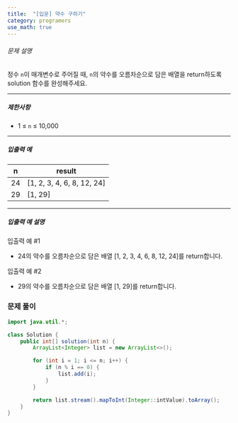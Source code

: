 ```yaml
---
title:  "[입문] 약수 구하기"
category: programers
use_math: true
---
```




###### 문제 설명

정수 `n`이 매개변수로 주어질 때, `n`의 약수를 오름차순으로 담은 배열을 return하도록 solution 함수를 완성해주세요.

------

##### 제한사항

- 1 ≤ `n` ≤ 10,000

------

##### 입출력 예

| n    | result                     |
| ---- | -------------------------- |
| 24   | [1, 2, 3, 4, 6, 8, 12, 24] |
| 29   | [1, 29]                    |

------

##### 입출력 예 설명

입출력 예 #1

- 24의 약수를 오름차순으로 담은 배열 [1, 2, 3, 4, 6, 8, 12, 24]를 return합니다.

입출력 예 #2

- 29의 약수를 오름차순으로 담은 배열 [1, 29]를 return합니다.



### 문제 풀이 

```java
import java.util.*;

class Solution {
    public int[] solution(int n) {
        ArrayList<Integer> list = new ArrayList<>();

        for (int i = 1; i <= n; i++) {
            if (n % i == 0) {
                list.add(i);
            }
        }

        return list.stream().mapToInt(Integer::intValue).toArray();
    }
}
```





